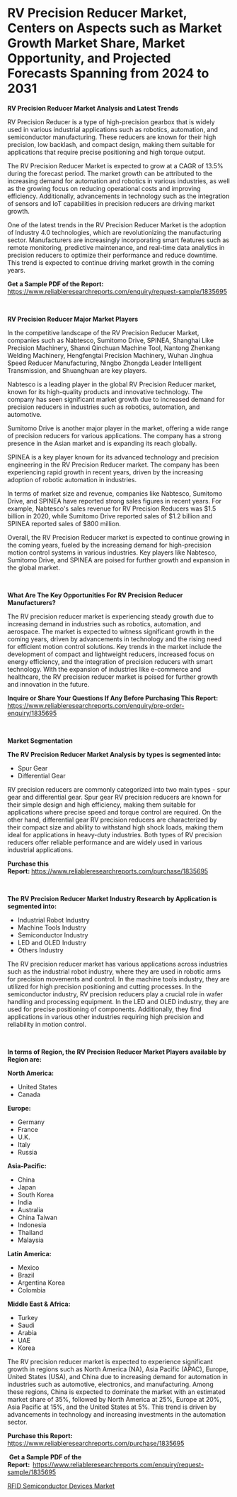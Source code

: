 <p><h1>RV Precision Reducer Market, Centers on Aspects such as Market Growth Market Share, Market Opportunity, and Projected Forecasts Spanning from 2024 to 2031</h1></p><p><strong>RV Precision Reducer Market Analysis and Latest Trends</strong></p>
<p><p>RV Precision Reducer is a type of high-precision gearbox that is widely used in various industrial applications such as robotics, automation, and semiconductor manufacturing. These reducers are known for their high precision, low backlash, and compact design, making them suitable for applications that require precise positioning and high torque output.</p><p>The RV Precision Reducer Market is expected to grow at a CAGR of 13.5% during the forecast period. The market growth can be attributed to the increasing demand for automation and robotics in various industries, as well as the growing focus on reducing operational costs and improving efficiency. Additionally, advancements in technology such as the integration of sensors and IoT capabilities in precision reducers are driving market growth.</p><p>One of the latest trends in the RV Precision Reducer Market is the adoption of Industry 4.0 technologies, which are revolutionizing the manufacturing sector. Manufacturers are increasingly incorporating smart features such as remote monitoring, predictive maintenance, and real-time data analytics in precision reducers to optimize their performance and reduce downtime. This trend is expected to continue driving market growth in the coming years.</p></p>
<p><strong>Get a Sample PDF of the Report:&nbsp;</strong> <a href="https://www.reliableresearchreports.com/enquiry/request-sample/1835695">https://www.reliableresearchreports.com/enquiry/request-sample/1835695</a></p>
<p>&nbsp;</p>
<p><strong>RV Precision Reducer Major Market Players</strong></p>
<p><p>In the competitive landscape of the RV Precision Reducer Market, companies such as Nabtesco, Sumitomo Drive, SPINEA, Shanghai Like Precision Machinery, Shanxi Qinchuan Machine Tool, Nantong Zhenkang Welding Machinery, Hengfengtai Precision Machinery, Wuhan Jinghua Speed Reducer Manufacturing, Ningbo Zhongda Leader Intelligent Transmission, and Shuanghuan are key players.</p><p>Nabtesco is a leading player in the global RV Precision Reducer market, known for its high-quality products and innovative technology. The company has seen significant market growth due to increased demand for precision reducers in industries such as robotics, automation, and automotive.</p><p>Sumitomo Drive is another major player in the market, offering a wide range of precision reducers for various applications. The company has a strong presence in the Asian market and is expanding its reach globally.</p><p>SPINEA is a key player known for its advanced technology and precision engineering in the RV Precision Reducer market. The company has been experiencing rapid growth in recent years, driven by the increasing adoption of robotic automation in industries.</p><p>In terms of market size and revenue, companies like Nabtesco, Sumitomo Drive, and SPINEA have reported strong sales figures in recent years. For example, Nabtesco's sales revenue for RV Precision Reducers was $1.5 billion in 2020, while Sumitomo Drive reported sales of $1.2 billion and SPINEA reported sales of $800 million.</p><p>Overall, the RV Precision Reducer market is expected to continue growing in the coming years, fueled by the increasing demand for high-precision motion control systems in various industries. Key players like Nabtesco, Sumitomo Drive, and SPINEA are poised for further growth and expansion in the global market.</p></p>
<p>&nbsp;</p>
<p><strong>What Are The Key Opportunities For RV Precision Reducer Manufacturers?</strong></p>
<p><p>The RV precision reducer market is experiencing steady growth due to increasing demand in industries such as robotics, automation, and aerospace. The market is expected to witness significant growth in the coming years, driven by advancements in technology and the rising need for efficient motion control solutions. Key trends in the market include the development of compact and lightweight reducers, increased focus on energy efficiency, and the integration of precision reducers with smart technology. With the expansion of industries like e-commerce and healthcare, the RV precision reducer market is poised for further growth and innovation in the future.</p></p>
<p><strong>Inquire or Share Your Questions If Any Before Purchasing This Report:</strong> <a href="https://www.reliableresearchreports.com/enquiry/pre-order-enquiry/1835695">https://www.reliableresearchreports.com/enquiry/pre-order-enquiry/1835695</a></p>
<p>&nbsp;</p>
<p><strong>Market Segmentation</strong></p>
<p><strong>The RV Precision Reducer Market Analysis by types is segmented into:</strong></p>
<p><ul><li>Spur Gear</li><li>Differential Gear</li></ul></p>
<p><p>RV precision reducers are commonly categorized into two main types - spur gear and differential gear. Spur gear RV precision reducers are known for their simple design and high efficiency, making them suitable for applications where precise speed and torque control are required. On the other hand, differential gear RV precision reducers are characterized by their compact size and ability to withstand high shock loads, making them ideal for applications in heavy-duty industries. Both types of RV precision reducers offer reliable performance and are widely used in various industrial applications.</p></p>
<p><strong>Purchase this Report:&nbsp;</strong><a href="https://www.reliableresearchreports.com/purchase/1835695">https://www.reliableresearchreports.com/purchase/1835695</a></p>
<p>&nbsp;</p>
<p><strong>The RV Precision Reducer Market Industry Research by Application is segmented into:</strong></p>
<p><ul><li>Industrial Robot Industry</li><li>Machine Tools Industry</li><li>Semiconductor Industry</li><li>LED and OLED Industry</li><li>Others Industry</li></ul></p>
<p><p>The RV precision reducer market has various applications across industries such as the industrial robot industry, where they are used in robotic arms for precision movements and control. In the machine tools industry, they are utilized for high precision positioning and cutting processes. In the semiconductor industry, RV precision reducers play a crucial role in wafer handling and processing equipment. In the LED and OLED industry, they are used for precise positioning of components. Additionally, they find applications in various other industries requiring high precision and reliability in motion control.</p></p>
<p>&nbsp;</p>
<p><strong>In terms of Region, the RV Precision Reducer Market Players available by Region are:</strong></p>
<p>
    <p> <strong> North America: </strong>
        <ul>
            <li>United States</li>
            <li>Canada</li>
        </ul>
        </p> 
    <p> <strong> Europe: </strong>
        <ul>
            <li>Germany</li>
            <li>France</li>
            <li>U.K.</li>
            <li>Italy</li>
            <li>Russia</li>
        </ul>
        </p> 
    <p> <strong> Asia-Pacific: </strong>
        <ul>
            <li>China</li>
            <li>Japan</li>
            <li>South Korea</li>
            <li>India</li>
            <li>Australia</li>
            <li>China Taiwan</li>
            <li>Indonesia</li>
            <li>Thailand</li>
            <li>Malaysia</li>
        </ul>
        </p> 
    <p> <strong> Latin America: </strong>
        <ul>
            <li>Mexico</li>
            <li>Brazil</li>
            <li>Argentina Korea</li>
            <li>Colombia</li>
        </ul>
        </p> 
    <p> <strong> Middle East & Africa: </strong>
        <ul>
            <li>Turkey</li>
            <li>Saudi</li>
            <li>Arabia</li>
            <li>UAE</li>
            <li>Korea</li>
        </ul>
    </p>
    </p>
<p><p>The RV precision reducer market is expected to experience significant growth in regions such as North America (NA), Asia Pacific (APAC), Europe, United States (USA), and China due to increasing demand for automation in industries such as automotive, electronics, and manufacturing. Among these regions, China is expected to dominate the market with an estimated market share of 35%, followed by North America at 25%, Europe at 20%, Asia Pacific at 15%, and the United States at 5%. This trend is driven by advancements in technology and increasing investments in the automation sector.</p></p>
<p><strong>Purchase this Report: </strong><a href="https://www.reliableresearchreports.com/purchase/1835695">https://www.reliableresearchreports.com/purchase/1835695</a></p>
<p>&nbsp;<strong>Get a Sample PDF of the Report:&nbsp;&nbsp;</strong><a href="https://www.reliableresearchreports.com/enquiry/request-sample/1835695">https://www.reliableresearchreports.com/enquiry/request-sample/1835695</a></p>
<p><strong></strong></p>
<p><p><a href="https://github.com/brenzgnarento/Market-Research-Report-List-1/blob/main/rfid-semiconductor-devices-market.md">RFID Semiconductor Devices Market</a></p></p>